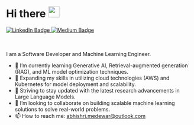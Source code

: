<h1>
  Hi there 
  <img src="https://media.giphy.com/media/hvRJCLFzcasrR4ia7z/giphy.gif" width="30px"/>
</h1>

<div id="badges">
  <a href="https://linkedin.com/in/abhishri-medewar/">
    <img src="https://img.shields.io/badge/LinkedIn-blue?style=for-the-badge&logo=linkedin&logoColor=white" alt="LinkedIn Badge"/>
  </a>
  <a href="https://abhishri-medewar.medium.com/">
    <img src="https://img.shields.io/badge/Medium-black?style=for-the-badge&logo=medium&logoColor=white" alt="Medium Badge"/>
  </a>
</div>
<br></br>
<!--
<p align="left"> <img src="https://komarev.com/ghpvc/?username=abhamedewar&label=Profile%20views&color=red&style=for-the-badge" alt="abhamedewar" /> </p>
-->

I am a Software Developer and Machine Learning Engineer.

- 🌱 I’m currently learning Generative AI, Retrieval-augmented generation (RAG), and ML model optimization techniques.
- 🌱 Expanding my skills in utilizing cloud technologies (AWS) and Kubernetes for model deployment and scalability.
- 🌱 Striving to stay updated with the latest research advancements in Large Language Models. 
- 👯 I’m looking to collaborate on building scalable machine learning solutions to solve real-world problems.
- 📫 How to reach me: [abhishri.medewar@outlook.com](abhishri.medewar@outlook.com)

<!--
### Other Details

<p>&nbsp;<img align="center" src="https://github-readme-stats.vercel.app/api?username=abhamedewar&show_icons=true&locale=en" alt="abhamedewar" /></p>


<p><img align="center" src="https://github-readme-streak-stats.herokuapp.com/?user=abhamedewar&" alt="abhamedewar" /></p>


**abhamedewar/abhamedewar** is a ✨ _special_ ✨ repository because its `README.md` (this file) appears on your GitHub profile.

Here are some ideas to get you started:

- 🔭 I’m currently working on ...
- 🌱 I’m currently learning ...
- 👯 I’m looking to collaborate on ...
- 🤔 I’m looking for help with ...
- 💬 Ask me about ...
- 📫 How to reach me: ...
- 😄 Pronouns: ...
- ⚡ Fun fact: ...
-->
